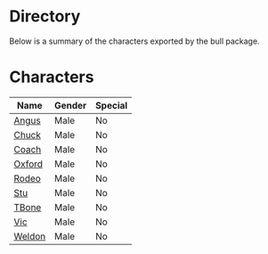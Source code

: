# Directory
Below is a summary of the characters exported by the bull package.
# Characters
|Name|Gender|Special|
|---|---|---|
|[Angus](./character/bull/angus.go)|Male|No|
|[Chuck](./character/bull/chuck.go)|Male|No|
|[Coach](./character/bull/coach.go)|Male|No|
|[Oxford](./character/bull/oxford.go)|Male|No|
|[Rodeo](./character/bull/rodeo.go)|Male|No|
|[Stu](./character/bull/stu.go)|Male|No|
|[TBone](./character/bull/tbone.go)|Male|No|
|[Vic](./character/bull/vic.go)|Male|No|
|[Weldon](./character/bull/weldon.go)|Male|No|
